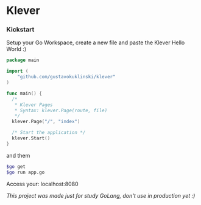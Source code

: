 # Klever

### Kickstart
Setup your Go Workspace, create a new file and paste the Klever Hello World :)

```go
package main

import (
	"github.com/gustavokuklinski/klever"
)

func main() {
  /*
   * Klever Pages
   * Syntax: klever.Page(route, file)
   */ 
  klever.Page("/", "index")

  /* Start the application */
  klever.Start()
}
```

and them

```bash
$go get
$go run app.go
```

Access your: localhost:8080

*This project was made just for study GoLang, don't use in production yet :)*
